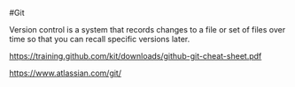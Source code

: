 #Git

Version control is a system that records changes to a file or
set of files over time so that you can recall specific versions later.

https://training.github.com/kit/downloads/github-git-cheat-sheet.pdf

https://www.atlassian.com/git/

